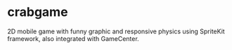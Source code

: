 # crabgame
2D mobile game with funny graphic and responsive physics using SpriteKit framework, also integrated with GameCenter.
